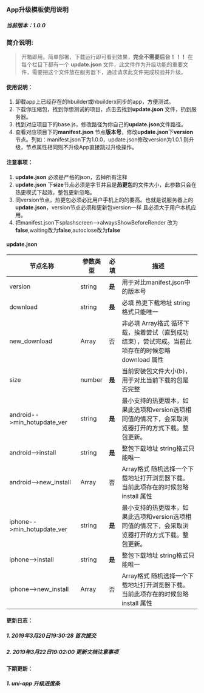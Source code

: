 ### App升级模板使用说明

##### 当前版本：1.0.0

### 简介说明:

> 开箱即用。简单部署，下载运行即可看到效果，**完全不需要后台！！！**  在每个栏目下都有一个 **update.json** 文件，此文件作为升级功能的重要文件，需要把这个文件放在服务器下，通过请求此文件完成校验并升级。

#### 使用说明：
1. 卸载app上已经存在的hbuilder或hbuilderx同步的app，方便测试。
1. 下载你压缩包，找到你想测试的项目，点击去找到**update.json** 文件，扔到服务器。
1. 找到对应项目下的base.js，修改路径为你自己的**update.json**文件路径。
1. 查看对应项目下的**manifest.json** 节点**版本号**，修改**update.json**下**version**节点。列如：manifest.json下为1.0.0，update.json修改version为1.0.1 则升级，节点属性相同则不升级App直接跳过升级操作。

#### 注意事项：
1. **update.json** 必须是严格的json，去掉所有注释
1. **update.json** 下**size**节点必须是字节并且是**热更包**的文件大小，此参数只会在热更模式下起效，整包更新忽略。
1. 同version节点，热更包必须必比用户手机上的的要高。也就是说服务器上的**update.json**，version节点必须和更新包version一样 且必须大于用户本机应用。
1. 把manifest.json下splashscreen-->alwaysShowBeforeRender 改为**false**,waiting改为**false**,autoclose改为**false**

#### update.json
|    节点名称    |   参数类型    |   必填    |   描述  | 
|   ----    |   ----    |   ----    |   ----    | 
|    version |   string  |   **是**  |   用于对比manifest.json中的版本号    |
|   download    |   string  |    **是**  |  必填 热更下载地址 string格式只能唯一    |  
|   new_download    |    Array  |   否  |   非必填 Array格式 循环下载，挨着尝试（直到成功结束），尝试完成。当前此项存在的时候忽略download 属性  |
|   size    |   number  |    **是**  |   当前安装包文件大小(b)，用于对比当前下载的包是否完整    |
|   android-->min_hotupdate_ver |   string  |    **是**  |   最小支持的热更版本，如果此选项和version选项相同值的情况下，会采取浏览器打开的方式下载。整包更新。   |
|   android-->install |   string  |  **是**    |    整包下载地址 string格式只能唯一    |
|   android-->new_install |      Array    |   否  |    Array格式 随机选择一个下载地址打开浏览器下载。当前此项存在的时候忽略install 属性 |
|   iphone-->min_hotupdate_ver  |   string  |    **是**  |   最小支持的热更版本，如果此选项和version选项相同值的情况下，会采取浏览器打开的方式下载。整包更新。   |
|   iphone-->install    |   string  |    **是**  |    整包下载地址 string格式只能唯一    |
|   iphone-->new_install    |   Array   |   否  |   Array格式 随机选择一个下载地址打开浏览器下载。当前此项存在的时候忽略install 属性    |



#### 更新日志：

##### 1. 2019年3月20日19:30:28  首次提交
##### 2. 2019年3月22日19:02:00  更新文档注意事项





#### 下期更新：

##### 1. uni-app 升级进度条 

